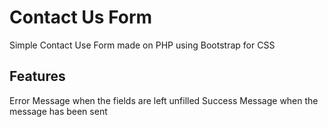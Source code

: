 # Contact Us Form

Simple Contact Use Form made on PHP using Bootstrap for CSS

## Features

Error Message when the fields are left unfilled
Success Message when the message has been sent